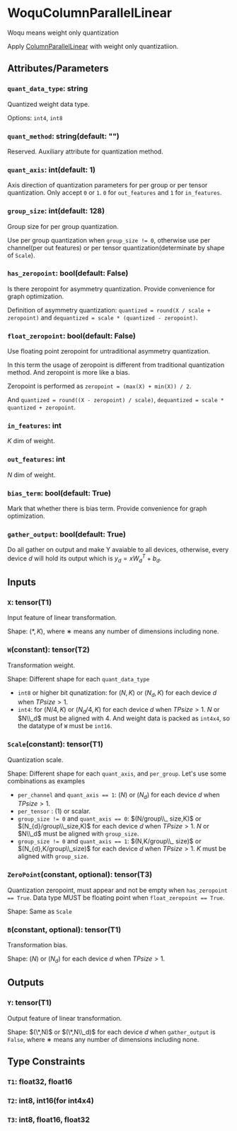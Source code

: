 # WoquColumnParallelLinear

Woqu means weight only quantization

Apply [ColumnParallelLinear](./ColumnParallelLinear.md) with weight only quantizatiion.

## Attributes/Parameters

### `quant_data_type`: string

Quantized weight data type.

Options: `int4`, `int8`

### `quant_method`: string(default: "")

Reserved. Auxiliary attribute for quantization method.

### `quant_axis`: int(default: 1)

Axis direction of quantization parameters for per group or per tensor quantization. Only accept `0` or `1`. `0` for `out_features` and `1` for `in_features`. 

### `group_size`: int(default: 128)

Group size for per group quantization.

Use per group quantization when `group_size != 0`, otherwise use per channel(per out features) or per tensor quantization(determinate by shape of `Scale`).

### `has_zeropoint`: bool(default: False)

Is there zeropoint for asymmetry quantization. Provide convenience for graph optimization.

Definition of asymmetry quantization: `quantized = round(X / scale + zeropoint)` and `dequantized = scale * (quantized - zeropoint)`.

### `float_zeropoint`: bool(default: False)

Use floating point zeropoint for untraditional asymmetry quantization.

In this term the usage of zeropoint is different from traditional quantization method. And zeropoint is more like a bias.

Zeropoint is performed as `zeropoint = (max(X) + min(X)) / 2`.

And `quantized = round((X - zeropoint) / scale)`, `dequantized = scale * quantized + zeropoint`.

### `in_features`: int

$K$ dim of weight.

### `out_features`: int

$N$ dim of weight.

### `bias_term`: bool(default: True)

Mark that whether there is bias term. Provide convenience for graph optimization.

### `gather_output`: bool(default: True)

Do all gather on output and make Y avaiable to all devices, otherwise, every device $d$ will hold its output which is $y_d = xW_d^T+b_d$.

## Inputs

### `X`: tensor(T1)

Input feature of linear transformation.

Shape: $(*,K)$, where $∗$ means any number of dimensions including none.

### `W`(constant): tensor(T2)

Transformation weight.

Shape: Different shape for each `quant_data_type`

- `int8` or higher bit qunatization: for $(N,K)$ or $(N_d,K)$ for each device $d$ when $TPsize > 1$.
- `int4`: for $(N/4,K)$ or $(N_{d}/4,K)$ for each device $d$ when $TPsize > 1$. $N$ or $N\\_d$ must be aligned with 4. And weight data is packed as `int4x4`, so the datatype of `W` must be `int16`.

### `Scale`(constant): tensor(T1)

Quantization scale.

Shape: Different shape for each `quant_axis`, and `per_group`. Let's use some combinations as examples

- `per_channel` and `quant_axis == 1`: $(N)$ or $(N_d)$ for each device $d$ when $TPsize > 1$.
- `per_tensor` : $(1)$ or scalar.
- `group_size != 0` and `quant_axis == 0`: $(N/group\\_ size,K)$ or $(N_{d}/group\\_size,K)$ for each device $d$ when $TPsize > 1$. $N$ or $N\\_d$ must be aligned with `group_size`.
- `group_size != 0` and `quant_axis == 1`: $(N,K/group\\_ size)$ or $(N_{d},K/group\\_size)$ for each device $d$ when $TPsize > 1$. $K$ must be aligned with `group_size`.

### `ZeroPoint`(constant, optional): tensor(T3)

Quantization zeropoint, must appear and not be empty when `has_zeropoint == True`. Data type MUST be floating point when `float_zeropoint == True`.

Shape: Same as `Scale`

### `B`(constant, optional): tensor(T1)

Transformation bias.

Shape: $(N)$ or $(N_d)$ for each device $d$ when $TPsize > 1$. 

## Outputs

### `Y`: tensor(T1)

Output feature of linear transformation.

Shape: $(\*,N)$ or $(\*,N\\_d)$ for each device $d$ when `gather_output` is `False`, where $∗$ means any number of dimensions including none.

## Type Constraints

### `T1`: float32, float16

### `T2`: int8, int16(for int4x4)

### `T3`: int8, float16, float32
